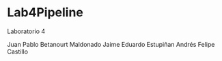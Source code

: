 # Lab4Pipeline
Laboratorio 4

Juan Pablo Betanourt Maldonado
Jaime Eduardo Estupiñan
Andrés Felipe Castillo

